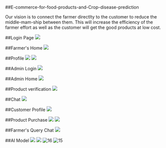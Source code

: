 ##E-commerce-for-food-products-and-Crop-disease-prediction

Our vision is to connect the farmer directlty to the customer to reduce the middle-mam-ship between them. This will increase the efficiency of the farmer effort as well as the customer will get the good products at low cost.


##Login Page
<img src="https://github.com/pravinsathishprabu/E-commerce-for-food-products-and-Crop-disease-prediction/assets/64587088/50b7009f-d780-4edc-8a14-b0cdd45062ed"/>

##Farmer's Home
<img src="https://github.com/pravinsathishprabu/E-commerce-for-food-products-and-Crop-disease-prediction/assets/64587088/5b60e9a0-4c5f-4c09-a9e9-9d937f2ffd9a"/>

##Profile
<img src="https://github.com/pravinsathishprabu/E-commerce-for-food-products-and-Crop-disease-prediction/assets/64587088/71c880c5-0b9d-4f28-8665-1df40215d35c"/>
<img src="https://github.com/pravinsathishprabu/E-commerce-for-food-products-and-Crop-disease-prediction/assets/64587088/012b5935-49e9-456c-8d85-9e9ff9f112b7"/>

##Admin Login
<img src="https://github.com/pravinsathishprabu/E-commerce-for-food-products-and-Crop-disease-prediction/assets/64587088/7394d14b-b2fb-4b07-b3ef-a7e249f23ca7"/>

##Admin Home
<img src="https://github.com/pravinsathishprabu/E-commerce-for-food-products-and-Crop-disease-prediction/assets/64587088/66bae85f-347f-4876-90e6-398a0ab02eda"/>

##Product verification
<img src="https://github.com/pravinsathishprabu/E-commerce-for-food-products-and-Crop-disease-prediction/assets/64587088/46c0f2bb-38d2-4024-8341-ed508913c39f"/>


##Chat
<img src="https://github.com/pravinsathishprabu/E-commerce-for-food-products-and-Crop-disease-prediction/assets/64587088/5c90caa8-703f-46b7-b4f0-1ec31384c316"/>

##Customer Profile
<img src="https://github.com/pravinsathishprabu/E-commerce-for-food-products-and-Crop-disease-prediction/assets/64587088/a68b0505-1a38-4559-b5e2-47ecff6686ac"/>

##Product Purchase
<img src="https://github.com/pravinsathishprabu/E-commerce-for-food-products-and-Crop-disease-prediction/assets/64587088/f6fd7f32-95ae-468c-89d1-33800b1f14b3"/>
<img src="https://github.com/pravinsathishprabu/E-commerce-for-food-products-and-Crop-disease-prediction/assets/64587088/bf1d7c83-7230-486b-a29b-73444f1cadc4"/>

##Farmer's Query Chat
<img src="https://github.com/pravinsathishprabu/E-commerce-for-food-products-and-Crop-disease-prediction/assets/64587088/76fea1ba-4aba-4660-8684-1bf21df6e0fe"/>

##AI Model
<img src="https://github.com/pravinsathishprabu/E-commerce-for-food-products-and-Crop-disease-prediction/assets/64587088/f39f9e02-5513-461f-b066-db958c75d720"/>
<img src="https://github.com/pravinsathishprabu/E-commerce-for-food-products-and-Crop-disease-prediction/assets/64587088/b5464ec1-5f13-4fb1-98ca-17f3f945d0aa"/>
![16](https://github.com/pravinsathishprabu/E-commerce-for-food-products-and-Crop-disease-prediction/assets/64587088/a78d719a-7333-49fc-8572-e5038d5f31c6)
![15](https://github.com/pravinsathishprabu/E-commerce-for-food-products-and-Crop-disease-prediction/assets/64587088/4997ced4-d91f-4b33-a158-79bebb73f850)

